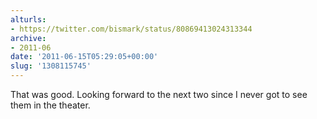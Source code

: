 ```yaml
---
alturls:
- https://twitter.com/bismark/status/80869413024313344
archive:
- 2011-06
date: '2011-06-15T05:29:05+00:00'
slug: '1308115745'
---
```


That was good. Looking forward to the next two since I never got to see them in the theater.

